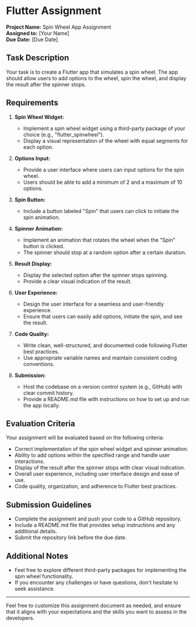 # Flutter Assignment

**Project Name:** Spin Wheel App Assignment  
**Assigned to:** [Your Name]  
**Due Date:** [Due Date]

## Task Description

Your task is to create a Flutter app that simulates a spin wheel. The app should allow users to add options to the wheel, spin the wheel, and display the result after the spinner stops.

## Requirements

1. **Spin Wheel Widget:**
   - Implement a spin wheel widget using a third-party package of your choice (e.g., "flutter_spinwheel").
   - Display a visual representation of the wheel with equal segments for each option.

2. **Options Input:**
   - Provide a user interface where users can input options for the spin wheel.
   - Users should be able to add a minimum of 2 and a maximum of 10 options.

3. **Spin Button:**
   - Include a button labeled "Spin" that users can click to initiate the spin animation.

4. **Spinner Animation:**
   - Implement an animation that rotates the wheel when the "Spin" button is clicked.
   - The spinner should stop at a random option after a certain duration.

5. **Result Display:**
   - Display the selected option after the spinner stops spinning.
   - Provide a clear visual indication of the result.

6. **User Experience:**
   - Design the user interface for a seamless and user-friendly experience.
   - Ensure that users can easily add options, initiate the spin, and see the result.

7. **Code Quality:**
   - Write clean, well-structured, and documented code following Flutter best practices.
   - Use appropriate variable names and maintain consistent coding conventions.

8. **Submission:**
   - Host the codebase on a version control system (e.g., GitHub) with clear commit history.
   - Provide a README.md file with instructions on how to set up and run the app locally.

## Evaluation Criteria

Your assignment will be evaluated based on the following criteria:

- Correct implementation of the spin wheel widget and spinner animation.
- Ability to add options within the specified range and handle user interactions.
- Display of the result after the spinner stops with clear visual indication.
- Overall user experience, including user interface design and ease of use.
- Code quality, organization, and adherence to Flutter best practices.

## Submission Guidelines

- Complete the assignment and push your code to a GitHub repository.
- Include a README.md file that provides setup instructions and any additional details.
- Submit the repository link before the due date.

## Additional Notes

- Feel free to explore different third-party packages for implementing the spin wheel functionality.
- If you encounter any challenges or have questions, don't hesitate to seek assistance.

---

Feel free to customize this assignment document as needed, and ensure that it aligns with your expectations and the skills you want to assess in the developers.
